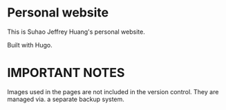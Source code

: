 # Personal website

This is Suhao Jeffrey Huang's personal website.

Built with Hugo.

# IMPORTANT NOTES

Images used in the pages are not included in the version control. They are managed via. a separate backup system.
